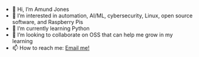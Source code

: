 - 👋 Hi, I’m Amund Jones
- 👀 I’m interested in automation, AI/ML, cybersecurity, Linux, open source software, and Raspberry Pis
- 🌱 I’m currently learning Python
- 💞️ I’m looking to collaborate on OSS that can help me grow in my learning
- 📫 How to reach me: [Email me!](mailto:l8w7o7gd@duck.com)
